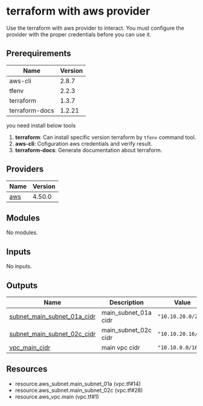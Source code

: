 <!-- BEGIN_TF_DOCS -->
# terraform with aws provider
Use the terraform with aws provider to interact. You must configure the provider with the proper credentials before you can use it.
## Prerequirements
|Name|Version|
|---|---|
|aws-cli|2.8.7|
|tfenv|2.2.3|
|terraform|1.3.7|
|terraform-docs|1.2.21|

you need install below tools
1. **terraform**: Can install specific version terraform by `tfenv` command tool.
2. **aws-cli**: Cofiguration aws credentials and verify result.
3. **terraform-docs**: Generate documentation about terraform.
## Providers

| Name | Version |
|------|---------|
| <a name="provider_aws"></a> [aws](#provider\_aws) | 4.50.0 |
## Modules

No modules.
## Inputs

No inputs.
## Outputs

| Name | Description | Value | Sensitive |
|------|-------------|-------|:---------:|
| <a name="output_subnet_main_subnet_01a_cidr"></a> [subnet\_main\_subnet\_01a\_cidr](#output\_subnet\_main\_subnet\_01a\_cidr) | main\_subnet\_01a cidr | `"10.10.20.0/28"` | no |
| <a name="output_subnet_main_subnet_02c_cidr"></a> [subnet\_main\_subnet\_02c\_cidr](#output\_subnet\_main\_subnet\_02c\_cidr) | main\_subnet\_02c cidr | `"10.10.20.16/28"` | no |
| <a name="output_vpc_main_cidr"></a> [vpc\_main\_cidr](#output\_vpc\_main\_cidr) | main vpc cidr | `"10.10.0.0/16"` | no |
## Resources

- resource.aws_subnet.main_subnet_01a (vpc.tf#14)
- resource.aws_subnet.main_subnet_02c (vpc.tf#28)
- resource.aws_vpc.main (vpc.tf#1)
<!-- END_TF_DOCS -->